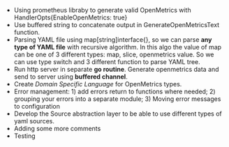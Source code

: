 - Using prometheus libraby to generate valid OpenMetrics with HandlerOpts{EnableOpenMetrics: true}
- Use buffered string to concatenate output in GenerateOpenMetricsText function.
- Parsing YAML file using map[string]interface{}, so we can parse __any type of YAML file__ with recursive algorithm. In this algo the value of map can be one of  3 different types: map, slice, openmetrics value. So we can use type switch and 3 different function to parse YAML tree.
- Run http server in separate __go routine__. Generate openmetrics data and send to server using __buffered channel__.
- Create _Domain Specific Language_ for OpenMetrics types.
- Error management: 1) add errors return to functions where needed; 2) grouping your errors into a separate module; 3) Moving error messages to configuration
- Develop the Source abstraction layer to be able to use different types of yaml sources.
- Adding some more comments
- Testing

